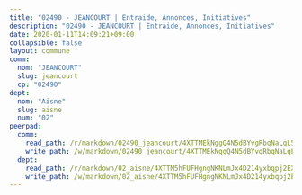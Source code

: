 ```yaml
---
title: "02490 - JEANCOURT | Entraide, Annonces, Initiatives"
description: "02490 - JEANCOURT | Entraide, Annonces, Initiatives"
date: 2020-01-11T14:09:21+09:00
collapsible: false
layout: commune
comm:
  nom: "JEANCOURT"
  slug: jeancourt
  cp: "02490"
dept:
  nom: "Aisne"
  slug: aisne
  num: "02"
peerpad:
  comm:
    read_path: /r/markdown/02490_jeancourt/4XTTMEkNggQ4N5dBYvgRbqNaLqL5puMfKHrfs54f1xLBGuqGe
    write_path: /w/markdown/02490_jeancourt/4XTTMEkNggQ4N5dBYvgRbqNaLqL5puMfKHrfs54f1xLBGuqGe-K3TgV4cLTkY69VDzDc6qNs1cznK6jyP28duGhHyrQdsQtFQBWYsvervfFWapP28sbC26sdxAi7sEKFCt1jLjp8sq8XNnETGTUXBAJWv6ZDUg3mbFcmKrDk2MQ7LQyTPweuHhEi1G
  dept:
    read_path: /r/markdown/02_aisne/4XTTM5hFUFHgngNKNLmJx4D214yxbqpj2EXK5CBjZ5LZF3zAf
    write_path: /w/markdown/02_aisne/4XTTM5hFUFHgngNKNLmJx4D214yxbqpj2EXK5CBjZ5LZF3zAf-K3TgUfAP6D753WPagZBnpcFgyCUpnZXNhrQsKU6J8qon6wxmFCHD5kB3GMzCYyJmAGHN58p9qgKDhnEgSAuHEK3wjVXSJoUkHyn6Vb7T2aNZ2y6ez5BMkQCEQxoUkfyK9J3TXU3M
---
```


